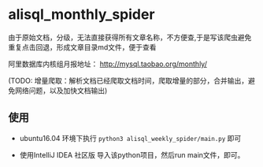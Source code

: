 # alisql_monthly_spider



由于原始文档，分级，无法直接获得所有文章名称，不方便查,于是写该爬虫避免重复点击回退，形成文章目录md文件，便于查看


阿里数据库内核组月报地址：
http://mysql.taobao.org/monthly/

(TODO: 增量爬取：解析文档已经爬取文档时间，爬取增量的部分，合并输出，避免网络问题，以及加快文档输出)

## 使用


- ubuntu16.04 环境下执行 `python3 alisql_weekly_spider/main.py` 即可

- 使用IntelliJ IDEA 社区版 导入该python项目，然后run main文件，即可。
